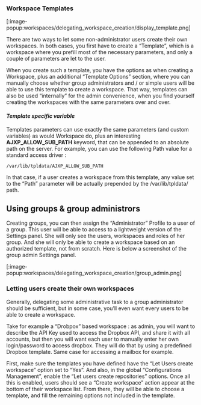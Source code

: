 ### Workspace Templates
[:image-popup:workspaces/delegating_workspace_creation/display_template.png]

There are two ways to let some non-administrator users create their own workspaces. In both cases, you first have to create a “Template”, which is a workspace where you prefill most of the necessary parameters, and only a couple of parameters are let to the user.

When you create such a template, you have the options as when creating a Workspace, plus an additional “Template Options” section, where you can manually choose whether group administrators and / or simple users will be able to use this template to create a workspace. That way, templates can also be used “internally” for the admin convenience, when you find yourself creating the workspaces with the same parameters over and over.

#### _Template specific variable_

Templates parameters can use exactly the same parameters (and custom variables) as would Workspace do, plus an interesting **AJXP_ALLOW_SUB_PATH** keyword, that can be appended to an absolute path on the server. For example, you can use the following Path value for a standard access driver :

	/var/lib/tpldata/AJXP_ALLOW_SUB_PATH

In that case, if a user creates a workspace from this template, any value set to the “Path” parameter will be actually prepended by the /var/lib/tpldata/ path.

## Using groups & group administrors

Creating groups, you can then assign the “Administrator” Profile to a user of a group. This user will be able to access to a lightweight version of the Settings panel. She will only see the users, workspaces and roles of her group. And she will only be able to create a workspace based on an authorized template, not from scratch. Here is below a screenshot of the group admin Settings panel.

[:image-popup:workspaces/delegating_workspace_creation/group_admin.png]

 

### Letting users create their own workspaces
Generally, delegating some administrative task to a group administrator should be sufficient, but in some case, you’ll even want every users to be able to create a workspace.

Take for example a “Drobpox” based workspace : as admin, you will want to describe the API Key used to access the Dropbox API, and share it with all accounts, but then you will want each user to manually enter her own login/password to access dropbox. They will do that by using a predefined Dropbox template. Same case for accessing a mailbox for example.

First, make sure the templates you have defined have the “Let Users create workspace” option set to “Yes”. And also, in the global “Configurations Management”, enable the “Let users create repositories” options. Once all this is enabled, users should see a “Create workspace” action appear at the bottom of their workspace list. From there, they will be able to choose a template, and fill the remaining options not included in the template.